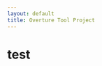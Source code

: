 ```yaml
---
layout: default
title: Overture Tool Project
---
```


<?php $contents = file_get_contents("http://bibbase.org/show?bib=blog.lausdahl.com/wp-content/uploads/publications/lausdahl.bib&jsonp=1"); print_r($contents); ?>
 

test
====



